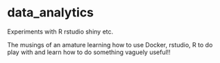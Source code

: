 # data_analytics
Experiments with R rstudio shiny etc.

The musings of an amature learning how to use Docker, rstudio, R to do play with and learn how to do something vaguely useful!!

